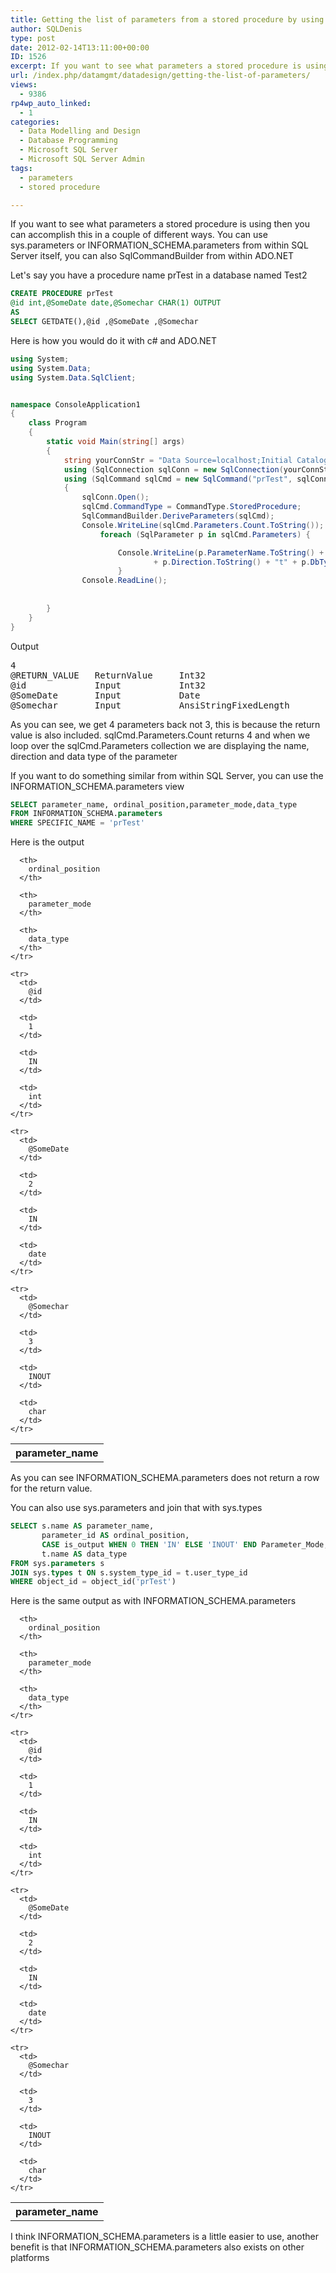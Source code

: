 ```yaml
---
title: Getting the list of parameters from a stored procedure by using sqlCmd.Parameters or INFORMATION_SCHEMA.parameters
author: SQLDenis
type: post
date: 2012-02-14T13:11:00+00:00
ID: 1526
excerpt: If you want to see what parameters a stored procedure is using then you can accomplish this in a couple of different ways. You can use sys.parameters or INFORMATION_SCHEMA.parameters from within SQL Server itself, you can also SqlCommandBuilder from within ADO.NET
url: /index.php/datamgmt/datadesign/getting-the-list-of-parameters/
views:
  - 9386
rp4wp_auto_linked:
  - 1
categories:
  - Data Modelling and Design
  - Database Programming
  - Microsoft SQL Server
  - Microsoft SQL Server Admin
tags:
  - parameters
  - stored procedure

---
```

If you want to see what parameters a stored procedure is using then you can accomplish this in a couple of different ways. You can use sys.parameters or INFORMATION_SCHEMA.parameters from within SQL Server itself, you can also SqlCommandBuilder from within ADO.NET

Let's say you have a procedure name prTest in a database named Test2

```sql
CREATE PROCEDURE prTest
@id int,@SomeDate date,@Somechar CHAR(1) OUTPUT
AS
SELECT GETDATE(),@id ,@SomeDate ,@Somechar
```

Here is how you would do it with c# and ADO.NET

```c#
using System;
using System.Data;
using System.Data.SqlClient;


namespace ConsoleApplication1
{
    class Program
    {
        static void Main(string[] args)
        {
            string yourConnStr = "Data Source=localhost;Initial Catalog=Test2;Integrated Security=SSPI;";
            using (SqlConnection sqlConn = new SqlConnection(yourConnStr))
            using (SqlCommand sqlCmd = new SqlCommand("prTest", sqlConn))
            {
                sqlConn.Open();
                sqlCmd.CommandType = CommandType.StoredProcedure;
                SqlCommandBuilder.DeriveParameters(sqlCmd);
                Console.WriteLine(sqlCmd.Parameters.Count.ToString());
                    foreach (SqlParameter p in sqlCmd.Parameters) {

                        Console.WriteLine(p.ParameterName.ToString() + "t" 
                                + p.Direction.ToString() + "t" + p.DbType.ToString() );
                        }
                Console.ReadLine();
               
                
        }
    }
}
```
Output

<pre>4
@RETURN_VALUE   ReturnValue     Int32
@id             Input           Int32
@SomeDate       Input           Date
@Somechar       Input           AnsiStringFixedLength</pre>

As you can see, we get 4 parameters back not 3, this is because the return value is also included. sqlCmd.Parameters.Count returns 4 and when we loop over the sqlCmd.Parameters collection we are displaying the name, direction and data type of the parameter

If you want to do something similar from within SQL Server, you can use the INFORMATION_SCHEMA.parameters view

```sql
SELECT parameter_name, ordinal_position,parameter_mode,data_type 
FROM INFORMATION_SCHEMA.parameters
WHERE SPECIFIC_NAME = 'prTest'
```

Here is the output

<div class="tables">
  <table>
    <tr>
      <th>
        parameter_name
      </th>
      
      <th>
        ordinal_position
      </th>
      
      <th>
        parameter_mode
      </th>
      
      <th>
        data_type
      </th>
    </tr>
    
    <tr>
      <td>
        @id
      </td>
      
      <td>
        1
      </td>
      
      <td>
        IN
      </td>
      
      <td>
        int
      </td>
    </tr>
    
    <tr>
      <td>
        @SomeDate
      </td>
      
      <td>
        2
      </td>
      
      <td>
        IN
      </td>
      
      <td>
        date
      </td>
    </tr>
    
    <tr>
      <td>
        @Somechar
      </td>
      
      <td>
        3
      </td>
      
      <td>
        INOUT
      </td>
      
      <td>
        char
      </td>
    </tr>
  </table>
</div>

As you can see INFORMATION_SCHEMA.parameters does not return a row for the return value.

You can also use sys.parameters and join that with sys.types 

```sql
SELECT s.name AS parameter_name,
	   parameter_id AS ordinal_position,
	   CASE is_output WHEN 0 THEN 'IN' ELSE 'INOUT' END Parameter_Mode,
	   t.name AS data_type 
FROM sys.parameters s
JOIN sys.types t ON s.system_type_id = t.user_type_id
WHERE object_id = object_id('prTest')
```

Here is the same output as with INFORMATION_SCHEMA.parameters

<div class="tables">
  <table>
    <tr>
      <th>
        parameter_name
      </th>
      
      <th>
        ordinal_position
      </th>
      
      <th>
        parameter_mode
      </th>
      
      <th>
        data_type
      </th>
    </tr>
    
    <tr>
      <td>
        @id
      </td>
      
      <td>
        1
      </td>
      
      <td>
        IN
      </td>
      
      <td>
        int
      </td>
    </tr>
    
    <tr>
      <td>
        @SomeDate
      </td>
      
      <td>
        2
      </td>
      
      <td>
        IN
      </td>
      
      <td>
        date
      </td>
    </tr>
    
    <tr>
      <td>
        @Somechar
      </td>
      
      <td>
        3
      </td>
      
      <td>
        INOUT
      </td>
      
      <td>
        char
      </td>
    </tr>
  </table>
</div>

I think INFORMATION\_SCHEMA.parameters is a little easier to use, another benefit is that INFORMATION\_SCHEMA.parameters also exists on other platforms